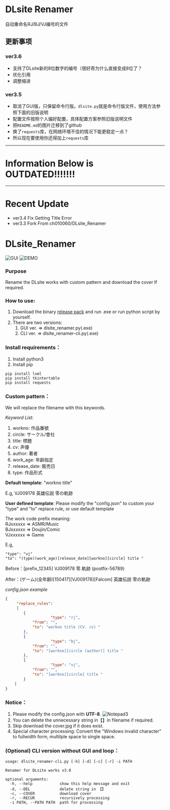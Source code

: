 # DLsite Renamer
自动重命名RJ/BJ/VJ编号的文件

## 更新事项

### ver3.6
- 支持了DLsite新的8位数字的编号（很好奇为什么直接变成8位了？
- 优化引用
- 调整缩进

### ver3.5
- 取消了GUI版，只保留命令行版。`dlsite.py`就是命令行版文件，使用方法参照下面的旧版说明
- 配置文件按照个人偏好配置，具体配置方案参照旧版说明文件
- 把`README.md`的图片迁移到了github
- 换了`requests`库，在网络环境不佳的情况下能更稳定一点？
- 所以现在要使用你还得加上`requests`库

---

# Information Below is **OUTDATED**!!!!!!!

---

# Recent Update
- ver3.4 Fix Getting Title Error
- ver3.3 Fork From ch010060/DLsite_Renamer

# DLsite_Renamer
![GUI](https://github.com/eroko/DLsite_Renamer/blob/master/images/GUI.png)
![DEMO](https://github.com/eroko/DLsite_Renamer/blob/master/images/demo.gif)

### Purpose
Rename the DLsite works with custom pattern and download the cover If required.

### How to use:
1. Download the binary [release pack](https://github.com/ch010060/DLsite_Renamer/releases) and run .exe or run python script by yourself.
2. There are two versions:	
	1. GUI ver. => dlsite_renamer.py(.exe)
	2. CLI ver. => dlsite_renamer-cli.py(.exe)

### Install requirements：
1. Install python3
2. Install pip
```
pip install lxml
pip install tkintertable
pip install requests
```

### Custom pattern：
We will replace the filename with this keywords.  

*Keyword List:*
1. workno: 作品番號
2. circle: サークル/會社
3. title: 標題
4. cv: 声優
5. author: 著者
6. work_age: 年齡指定
7. release_date: 販売日
8. type: 作品形式

**Default template**: "workno title"

E.g, VJ009178 英雄伝説 零の軌跡

**User defined template**: Please modify the "config.json" to custom your "type" and "to" replace rule, or use default template

The work code prefix meaning:  
RJxxxxxx => ASMR/Music   
BJxxxxxx => Doujin/Comic  
VJxxxxxx => Game 

E.g,
```
"type": "vj"        
"to": "(type)(work_age)[release_date][workno][circle] title "     
```

Before：[prefix_12345] VJ009178 零.軌跡 (postfix-56789)

After：(ゲーム)(全年齢)[150417][VJ009178][Falcom] 英雄伝説 零の軌跡  
  
*config.json example*
```json
{
	 "replace_rules":
	 [
		{
            		"type": "rj",
			"from": "",
			"to": "workno title (CV. cv) "
		},
		{
            		"type": "bj",
			"from": "",
			"to": "[workno][circle (author)] title "
		},
		{
            		"type": "vj",
			"from": "",
			"to": "[workno][circle] title "
		}
	]
}
```

### Notice：
1. Please modify the config.json with **UTF-8**.
![Notepad3](https://github.com/eroko/DLsite_Renamer/blob/master/images/notepad.png)
2. You can delete the unnecessary string in【】in filename if required.
3. Skip download the cover.jpg if it does exist.
4. Special character processing: Convert the "Windows invalid character" to fullwidth form, multilple space to single space.

### (Optional) CLI version without GUI and loop：
```
usage: dlsite_renamer-cli.py [-h] [-d] [-c] [-r] -i PATH

Renamer for DLsite works v3.0

optional arguments:
  -h, --help            show this help message and exit
  -d, --DEL             delete string in 【】
  -c, --COVER           download cover
  -r, --RECUR           recursively processing
  -i PATH, --PATH PATH  path for processing
```
